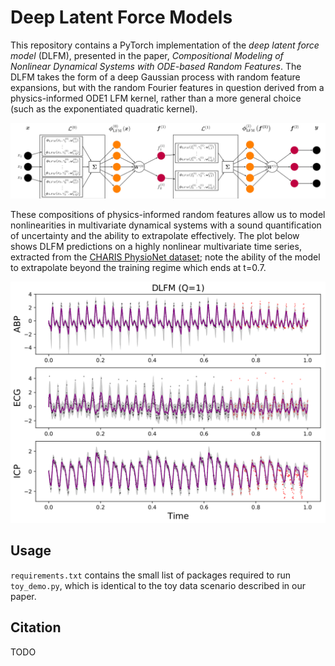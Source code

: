 # Deep Latent Force Models

This repository contains a PyTorch implementation of the *deep latent force model* (DLFM), presented in the paper, *Compositional Modeling of Nonlinear Dynamical Systems with ODE-based Random Features*. The DLFM takes the form of a deep Gaussian process with random feature expansions, but with the random Fourier features in question derived from a physics-informed ODE1 LFM kernel, rather than a more general choice (such as the exponentiated quadratic kernel).

![DLFM Model Architecture](assets/model.png "DLFM Model Architecture")

These compositions of physics-informed random features allow us to model nonlinearities in multivariate dynamical systems with a sound quantification of uncertainty and the ability to extrapolate effectively. The plot below shows DLFM predictions on a highly nonlinear multivariate time series, extracted from the [CHARIS PhysioNet dataset](https://physionet.org/content/charisdb/1.0.0/); note the ability of the model to extrapolate beyond the training regime which ends at t=0.7.

![PhysioNet Results](assets/physionet.png "PhysioNet Results")

## Usage

`requirements.txt` contains the small list of packages required to run `toy_demo.py`, which is identical to the toy data scenario described in our paper.

## Citation

TODO
